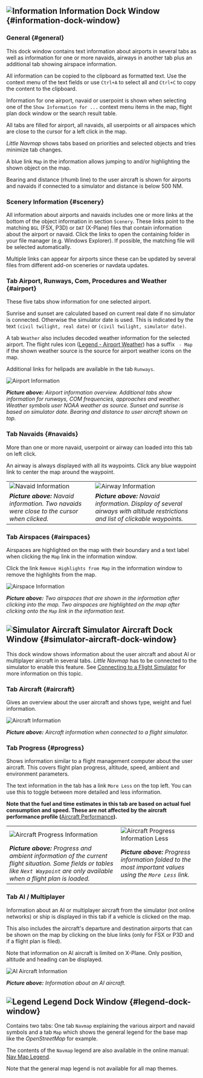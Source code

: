 ## ![Information](../images/icons/infodock.png "Information") Information Dock Window {#information-dock-window}

### General {#general}

This dock window contains text information about airports in several tabs as well as information for one or more navaids, airways in another tab plus an additional tab showing airspace information.

All information can be copied to the clipboard as formatted text. Use the context menu of the text fields or use `Ctrl+A` to select all and `Ctrl+C` to copy the content to the clipboard.

Information for one airport, navaid or userpoint is shown when selecting one of the `Show Information for ...` context menu items in the map, flight plan dock window or the search result table.

All tabs are filled for airport, all navaids, all userpoints or all airspaces which are close to the cursor for a left click in the map.

_Little Navmap_ shows tabs based on priorities and selected objects and tries minimize tab changes. 

A blue link `Map` in the information allows jumping to and/or highlighting the shown object on the map. 

Bearing and distance \(rhumb line\) to the user aircraft is shown for airports and navaids if connected to a simulator and distance is below 500 NM.

### Scenery Information {#scenery}

All information about airports and navaids includes one or more links at the bottom of the object information in section `Scenery`. These links point to the matching `BGL` \(FSX, P3D\) or `DAT` \(X-Plane\) files that contain information about the airport or navaid. Click the links to open the containing folder in your file manager \(e.g. Windows Explorer\). If possible, the matching file will be selected automatically.

Multiple links can appear for airports since these can be updated by several files from different add-on sceneries or navdata updates.

### Tab Airport, Runways, Com, Procedures and Weather {#airport}

These five tabs show information for one selected airport.

Sunrise and sunset are calculated based on current real date if no simulator is connected. Otherwise the simulator date is used. This is indicated by the text `(civil twilight, real date)` or `(civil twilight, simulator date)`.

A tab `Weather` also includes decoded weather information for the selected airport. The flight rules icon \([Legend - Airport Weather](LEGEND.md#airport-weather)\) has a suffix ` - Map` if the shown weather source is the source for airport weather icons on the map.

Additional links for helipads are available in the tab `Runways`.

![Airport Information](../images/infoairport.jpg "Airport Information")

_**Picture above:** Airport information overview. Additional tabs show information for runways, COM frequencies, approaches and weather. Weather symbols user NOAA weather as source. Sunset and sunrise is based on simulator date. Bearing and distance to user aircraft shown on top._

### Tab Navaids {#navaids}

More than one or more navaid, userpoint or airway can loaded into this tab on left click.

An airway is always displayed with all its waypoints. Click any blue waypoint link to center the map around the waypoint.

| | |
| -- | -- |
| ![Navaid Information](../images/infonavaid.jpg "Navaid Information") | ![Airway Information](../images/infoairway.jpg "Airway Information") |
| _**Picture above:** Navaid information. Two navaids were close to the cursor when clicked._ | _**Picture above:** Navaid information. Display of several airways with altitude restrictions and list of clickable waypoints._ |

### Tab Airspaces {#airspaces}

Airspaces are highlighted on the map with their boundary and a text label when clicking the `Map` link in the information window.

Click the link `Remove Highlights from Map` in the information window to remove the highlights from the map.

![Airspace Information](../images/infoairspace.jpg "Airspace Information")

_**Picture above:** Two airspaces that are shown in the information after clicking into the map. Two airspaces are highlighted on the map after clicking onto the _`Map`_ link in the information text._

## ![Simulator Aircraft](../images/icons/aircraftdock.png "Simulator Aircraft") Simulator Aircraft Dock Window {#simulator-aircraft-dock-window}

This dock window shows information about the user aircraft and about AI or multiplayer aircraft in several tabs.
_Little Navmap_ has to be connected to the simulator to enable this feature.
See [Connecting to a Flight Simulator](CONNECT.md#connecting-to-a-flight-simulator) for more information on this topic.

### Tab Aircraft {#aircraft}

Gives an overview about the user aircraft and shows type, weight and fuel information.

![Aircraft Information](../images/infoac.jpg "Aircraft Information")

_**Picture above:** Aircraft information when connected to a flight simulator._

### Tab Progress {#progress}

Shows information similar to a flight management computer about the user aircraft. This covers flight plan progress,
altitude, speed, ambient and environment parameters.

The text information in the tab has a link `More Less` on the top left. You can use this to toggle between more detailed and less information.

**Note that the fuel and time estimates in this tab are based on actual fuel consumption and speed. These are not affected by the aircraft performance profile \(**[Aircraft Performance](AIRCRAFTPERF.md)**\).**

| | |
| -- | -- |
| ![Aircraft Progress Information](../images/infoacprogress.jpg "Aircraft Progress's Information") | ![Aircraft Progress Information Less](../images/infoacprogressless.jpg "Aircraft Progress's Information Less") |
| _**Picture above:** Progress and ambient information of the current flight situation. Some fields or tables like _`Next Waypoint`_ are only available when a flight plan is loaded._ | _**Picture above:** Progress information folded to the most important values using the _`More Less`_ link._ |

### Tab AI / Multiplayer

Information about an AI or multiplayer aircraft from the simulator \(not online networks\) or ship is displayed in this tab if a vehicle is clicked on the map.

This also includes the aircraft's departure and destination airports that can be shown on the map by clicking on the blue links \(only for FSX or P3D and if a flight plan is filed\).

Note that information on AI aircraft is limited on X-Plane. Only position, altitude and heading can be displayed.

![AI Aircraft Information](../images/infoacai.jpg "AI Aircraft Information")

_**Picture above:** Information about an AI aircraft._

## ![Legend](../images/icons/legenddock.png "Legend") Legend Dock Window {#legend-dock-window}

Contains two tabs: One tab  `Navmap` explaining the various airport and navaid symbols and a tab `Map` which shows the
general legend for the base map like the _OpenStreetMap_ for example.

The contents of the `Navmap` legend are also available in the online manual: [Nav Map Legend](LEGEND.md).

Note that the general map legend is not available for all map themes.

